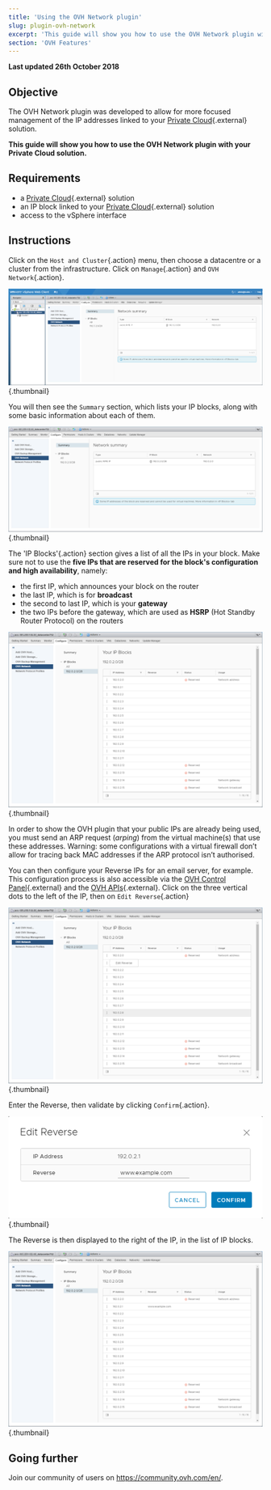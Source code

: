 ```yaml
---
title: 'Using the OVH Network plugin'
slug: plugin-ovh-network
excerpt: 'This guide will show you how to use the OVH Network plugin with your Private Cloud solution'
section: 'OVH Features'
---
```


**Last updated 26th October 2018**

## Objective

The OVH Network plugin was developed to allow for more focused management of the IP addresses linked to your [Private Cloud](https://www.ovh.com/asia/private-cloud/){.external} solution.

**This guide will show you how to use the OVH Network plugin with your Private Cloud solution.**

## Requirements

* a [Private Cloud](https://www.ovh.com/asia/private-cloud/){.external} solution
* an IP block linked to your [Private Cloud](https://www.ovh.com/asia/private-cloud/){.external} solution
* access to the vSphere interface

## Instructions

Click on the `Host and Cluster`{.action} menu, then choose a datacentre or a cluster from the infrastructure. Click on `Manage`{.action} and `OVH Network`{.action}.

![OVH Network plugin](images/network_01.png){.thumbnail}

You will then see the `Summary` section, which lists your IP blocks, along with some basic information about each of them.

![Information about IPs and blocks](images/network_02.png){.thumbnail}

The 'IP Blocks'{.action} section gives a list of all the IPs in your block. Make sure not to use the **five IPs that are reserved for the block's configuration and high availability**, namely:

* the first IP, which announces your block on the router
* the last IP, which is for **broadcast**
* the second to last IP, which is your **gateway**
* the two IPs before the gateway, which are used as  **HSRP** (Hot Standby Router Protocol) on the routers

![IP Blocks](images/network_03.png){.thumbnail}

In order to show the OVH plugin that your public IPs are already being used, you must send an ARP request (_arping_) from the virtual machine(s) that use these addresses. Warning: some configurations with a virtual firewall don’t allow for tracing back MAC addresses if the ARP protocol isn’t authorised.

You can then configure your Reverse IPs for an email server, for example. This configuration process is also accessible via the [OVH Control Panel](https://ca.ovh.com/auth/?action=gotomanager){.external} and the [OVH APIs](https://ca.api.ovh.com/console/){.external}. Click on the three vertical dots to the left of the IP, then on `Edit Reverse`{.action} 

![“Edit Reverse” button](images/network_04.png){.thumbnail}

Enter the Reverse, then validate by clicking `Confirm`{.action}.

![Editing the Reverse](images/network_05.png){.thumbnail}

The Reverse is then displayed to the right of the IP, in the list of IP blocks.

![Editing the IPs](images/network_06.png){.thumbnail}

## Going further

Join our community of users on <https://community.ovh.com/en/>.
